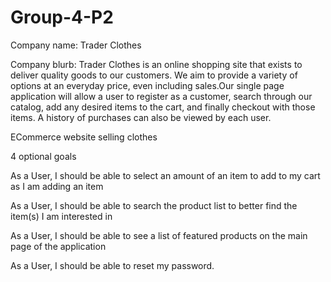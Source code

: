 # Group-4-P2
Company name: Trader Clothes

Company blurb: 	Trader Clothes is an online shopping site that exists to deliver quality goods 
			to our customers. We aim to provide a variety of options at an everyday price, 
			even including sales.Our single page application will allow a user to register 
			as a customer, search through our catalog, add any desired items to the cart, 
			and finally checkout with those items. A history of purchases can also be viewed 
			by each user. 
			
			

ECommerce website selling clothes

4 optional goals

As a User, 
I should be able to select an amount of an item to add to my cart as I am adding an item

As a User, 
I should be able to search the product list to better find the item(s) I am interested in

As a User, 
I should be able to see a list of featured products on the main page of the application

As a User, 
I should be able to reset my password.
